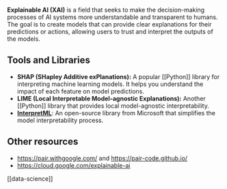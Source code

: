 **Explainable AI (XAI)** is a field that seeks to make the decision-making processes of AI systems more understandable and transparent to humans. The goal is to create models that can provide clear explanations for their predictions or actions, allowing users to trust and interpret the outputs of the models.

## Tools and Libraries

- **SHAP (SHapley Additive exPlanations):** A popular [[Python]] library for interpreting machine learning models. It helps you understand the impact of each feature on model predictions.
- **LIME (Local Interpretable Model-agnostic Explanations):** Another [[Python]] library that provides local model-agnostic interpretability.
- [**InterpretML**](https://interpret.ml/): An open-source library from Microsoft that simplifies the model interpretability process.

## Other resources
- https://pair.withgoogle.com/ and https://pair-code.github.io/
- https://cloud.google.com/explainable-ai

[[data-science]]
